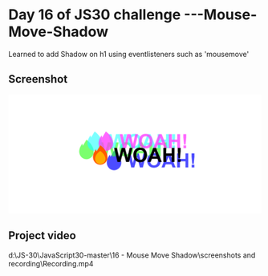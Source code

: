 # Day 16 of JS30 challenge ---Mouse-Move-Shadow


Learned to add Shadow on h1 using eventlisteners such as 'mousemove'

## Screenshot
![ss1](<screenshots and recording/screencapture.png>)

## Project video

d:\JS-30\JavaScript30-master\16 - Mouse Move Shadow\screenshots and recording\Recording.mp4